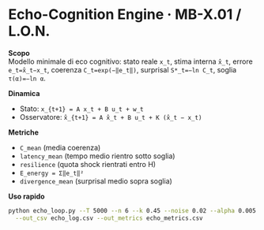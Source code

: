# Echo-Cognition Engine · MB-X.01 / L.O.N.

**Scopo**  
Modello minimale di eco cognitivo: stato reale `x_t`, stima interna `x̂_t`, errore `e_t=x̂_t−x_t`, coerenza `C_t=exp(−‖e_t‖)`, surprisal `S*_t=−ln C_t`, soglia `τ(α)=−ln α`.

**Dinamica**
- Stato: `x_{t+1} = A x_t + B u_t + w_t`
- Osservatore: `x̂_{t+1} = A x̂_t + B u_t + K (x̂_t − x_t)`

**Metriche**
- `C_mean` (media coerenza)
- `latency_mean` (tempo medio rientro sotto soglia)
- `resilience` (quota shock rientrati entro H)
- `E_energy = Σ‖e_t‖²`
- `divergence_mean` (surprisal medio sopra soglia)

**Uso rapido**
```bash
python echo_loop.py --T 5000 --n 6 --k 0.45 --noise 0.02 --alpha 0.005 --regime mixed \
  --out_csv echo_log.csv --out_metrics echo_metrics.csv